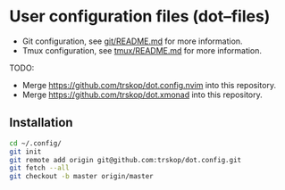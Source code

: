 User configuration files (dot–files)
====================================

* Git configuration, see [git/README.md](git/README.md) for more information.
* Tmux configuration, see [tmux/README.md](tmux/README.md) for more
  information.

TODO:

* Merge <https://github.com/trskop/dot.config.nvim> into this repository.
* Merge <https://github.com/trskop/dot.xmonad> into this repository.


Installation
------------

```Bash
cd ~/.config/
git init
git remote add origin git@github.com:trskop/dot.config.git
git fetch --all
git checkout -b master origin/master
```
